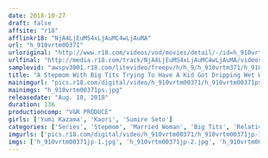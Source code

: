 ```yaml
---
date: 2018-10-27
draft: false
affsite: "r18"
afflinkr18: "NjA4LjEuMS4xLjAuMC4wLjAuMA"
url: "h_910vrtm00371"
urloriginal: "http://www.r18.com/videos/vod/movies/detail/-/id=h_910vrtm00371"
urlfinal: "http://media.r18.com/track/NjA4LjEuMS4xLjAuMC4wLjAuMA/videos/vod/movies/detail/-/id=h_910vrtm00371"
samplevid: "awspv3001.r18.com/litevideo/freepv/h/h_9/h_910vrtm371/h_910vrtm371_dmb_w.mp4"
title: "A Stepmom With Big Tits Trying To Have A Kid Got Dripping Wet When She Saw Her Son's Rock Hard Cock! It Was So Massively Manly She Lost Control And Started To Cowgirl Him Behind Her Husband's Back In A Reverse Night Visit! She Came With Pleasure While Jiggling Her Maternally Big Tits! She'll Creampie Him Over And Over Again Until She Gets Pregnant! 4"
mainimgurl: "pics.r18.com/digital/video/h_910vrtm00371/h_910vrtm00371ps.jpg"
mainimgs: "h_910vrtm00371ps.jpg"
releasedate: "Aug. 10, 2018"
duration: 136
productioncomp: "V&R PRODUCE"
girls: ['Yumi Kazama', 'Kaori', 'Sumire Seto']
categories: ['Series', 'Stepmom', 'Married Woman', 'Big Tits', 'Relatives', 'Variety', 'Cowgirl', 'Cheating Wife', 'Creampie', 'Titty Fuck']
imgurls: ['pics.r18.com/digital/video/h_910vrtm00371/h_910vrtm00371jp-1.jpg', 'pics.r18.com/digital/video/h_910vrtm00371/h_910vrtm00371jp-2.jpg', 'pics.r18.com/digital/video/h_910vrtm00371/h_910vrtm00371jp-3.jpg', 'pics.r18.com/digital/video/h_910vrtm00371/h_910vrtm00371jp-4.jpg', 'pics.r18.com/digital/video/h_910vrtm00371/h_910vrtm00371jp-5.jpg', 'pics.r18.com/digital/video/h_910vrtm00371/h_910vrtm00371jp-6.jpg', 'pics.r18.com/digital/video/h_910vrtm00371/h_910vrtm00371jp-7.jpg', 'pics.r18.com/digital/video/h_910vrtm00371/h_910vrtm00371jp-8.jpg', 'pics.r18.com/digital/video/h_910vrtm00371/h_910vrtm00371jp-9.jpg', 'pics.r18.com/digital/video/h_910vrtm00371/h_910vrtm00371jp-10.jpg', 'pics.r18.com/digital/video/h_910vrtm00371/h_910vrtm00371jp-11.jpg', 'pics.r18.com/digital/video/h_910vrtm00371/h_910vrtm00371jp-12.jpg', 'pics.r18.com/digital/video/h_910vrtm00371/h_910vrtm00371jp-13.jpg', 'pics.r18.com/digital/video/h_910vrtm00371/h_910vrtm00371jp-14.jpg', 'pics.r18.com/digital/video/h_910vrtm00371/h_910vrtm00371jp-15.jpg', 'pics.r18.com/digital/video/h_910vrtm00371/h_910vrtm00371jp-16.jpg', 'pics.r18.com/digital/video/h_910vrtm00371/h_910vrtm00371jp-17.jpg', 'pics.r18.com/digital/video/h_910vrtm00371/h_910vrtm00371jp-18.jpg', 'pics.r18.com/digital/video/h_910vrtm00371/h_910vrtm00371jp-19.jpg', 'pics.r18.com/digital/video/h_910vrtm00371/h_910vrtm00371jp-20.jpg']
imgs: ['h_910vrtm00371jp-1.jpg', 'h_910vrtm00371jp-2.jpg', 'h_910vrtm00371jp-3.jpg', 'h_910vrtm00371jp-4.jpg', 'h_910vrtm00371jp-5.jpg', 'h_910vrtm00371jp-6.jpg', 'h_910vrtm00371jp-7.jpg', 'h_910vrtm00371jp-8.jpg', 'h_910vrtm00371jp-9.jpg', 'h_910vrtm00371jp-10.jpg', 'h_910vrtm00371jp-11.jpg', 'h_910vrtm00371jp-12.jpg', 'h_910vrtm00371jp-13.jpg', 'h_910vrtm00371jp-14.jpg', 'h_910vrtm00371jp-15.jpg', 'h_910vrtm00371jp-16.jpg', 'h_910vrtm00371jp-17.jpg', 'h_910vrtm00371jp-18.jpg', 'h_910vrtm00371jp-19.jpg', 'h_910vrtm00371jp-20.jpg']
---
```

